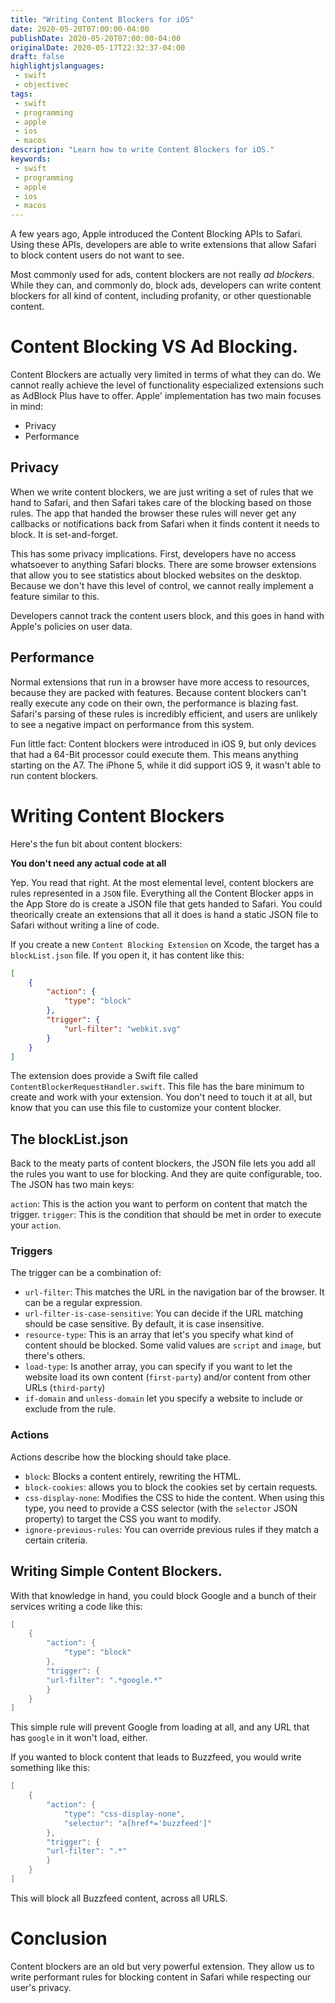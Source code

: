 ```yaml
---
title: "Writing Content Blockers for iOS"
date: 2020-05-20T07:00:00-04:00
publishDate: 2020-05-20T07:00:00-04:00
originalDate: 2020-05-17T22:32:37-04:00
draft: false
highlightjslanguages:
 - swift
 - objectivec
tags:
 - swift
 - programming
 - apple
 - ios
 - macos
description: "Learn how to write Content Blockers for iOS."
keywords:
 - swift
 - programming
 - apple
 - ios
 - macos
---
```


A few years ago, Apple introduced the Content Blocking APIs to Safari. Using these APIs, developers are able to write extensions that allow Safari to block content users do not want to see.

Most commonly used for ads, content blockers are not really *ad blockers*. While they can, and commonly do, block ads, developers can write content blockers for all kind of content, including profanity, or other questionable content.

# Content Blocking VS Ad Blocking.

Content Blockers are actually very limited in terms of what they can do. We cannot really achieve the level of functionality especialized extensions such as AdBlock Plus have to offer. Apple' implementation has two main focuses in mind:

* Privacy
* Performance

## Privacy

When we write content blockers, we are just writing a set of rules that we hand to Safari, and then Safari takes care of the blocking based on those rules. The app that handed the browser these rules will never get any callbacks or notifications back from Safari when it finds content it needs to block. It is set-and-forget.

This has some privacy implications. First, developers have no access whatsoever to anything Safari blocks. There are some browser extensions that allow you to see statistics about blocked websites on the desktop. Because we don't have this level of control, we cannot really implement a feature similar to this.

Developers cannot track the content users block, and this goes in hand with Apple's policies on user data.

## Performance

Normal extensions that run in a browser have more access to resources, because they are packed with features. Because content blockers can't really execute any code on their own, the performance is blazing fast. Safari's parsing of these rules is incredibly efficient, and users are unlikely to see a negative impact on performance from this system.

Fun little fact: Content blockers were introduced in iOS 9, but only devices that had a 64-Bit processor could execute them. This means anything starting on the A7. The iPhone 5, while it did support iOS 9, it wasn't able to run content blockers.

# Writing Content Blockers

Here's the fun bit about content blockers:

**You don't need any actual code at all**

Yep. You read that right. At the most elemental level, content blockers are rules represented in a `JSON` file. Everything all the Content Blocker apps in the App Store do is create a JSON file that gets handed to Safari. You could theorically create an extensions that all it does is hand a static JSON file to Safari without writing a line of code.

If you create a new `Content Blocking Extension` on Xcode, the target has a `blockList.json` file. If you open it, it has content like this:

```json
[
    {
        "action": {
            "type": "block"
        },
        "trigger": {
            "url-filter": "webkit.svg"
        }
    }
]
```

The extension does provide a Swift file called `ContentBlockerRequestHandler.swift`. This file has the bare minimum to create and work with your extension. You don't need to touch it at all, but know that you can use this file to customize your content blocker.

## The blockList.json

Back to the meaty parts of content blockers, the JSON file lets you add all the rules you want to use for blocking. And they are quite configurable, too. The JSON has two main keys:

`action`: This is the action you want to perform on content that match the trigger.
`trigger`: This is the condition that should be met in order to execute your `action`.

### Triggers

The trigger can be a combination of:

* `url-filter`: This matches the URL in the navigation bar of the browser. It can be a regular expression.
* `url-filter-is-case-sensitive`: You can decide if the URL matching should be case sensitive. By default, it is case insensitive.
* `resource-type`: This is an array that let's you specify what kind of content should be blocked. Some valid values are `script` and `image`, but there's others.
* `load-type`: Is another array, you can specify if you want to let the website load its own content (`first-party`) and/or content from other URLs (`third-party`)
* `if-domain` and `unless-domain` let you specify a website to include or exclude from the rule.

### Actions

Actions describe how the blocking should take place.

* `block`: Blocks a content entirely, rewriting the HTML.
* `block-cookies`: allows you to block the cookies set by certain requests.
* `css-display-none`: Modifies the CSS to hide the content. When using this type, you need to provide a CSS selector (with the `selector` JSON property) to target the CSS you want to modify.
* `ignore-previous-rules`: You can override previous rules if they match a certain criteria.

## Writing Simple Content Blockers.

With that knowledge in hand, you could block Google and a bunch of their services writing a code like this:

```swift
[
    {
        "action": {
            "type": "block"
        },
        "trigger": {
        "url-filter": ".*google.*"
        }
    }
]
```

This simple rule will prevent Google from loading at all, and any URL that has `google` in it won't load, either.

If you wanted to block content that leads to Buzzfeed, you would write something like this:

```swift
[
    {
        "action": {
            "type": "css-display-none",
            "selector": "a[href*='buzzfeed']"
        },
        "trigger": {
        "url-filter": ".*"
        }
    }
]
```

This will block all Buzzfeed content, across all URLS.

# Conclusion

Content blockers are an old but very powerful extension. They allow us to write performant rules for blocking content in Safari while respecting our user's privacy.

